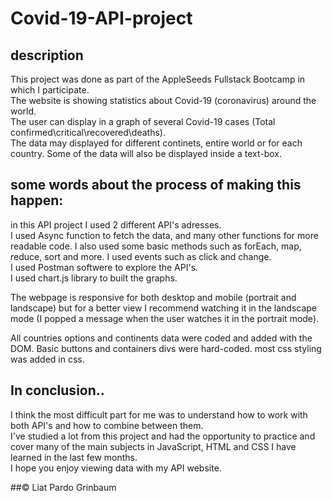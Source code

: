 # Covid-19-API-project

## description

This project was done as part of the AppleSeeds Fullstack Bootcamp in which I participate.  
The website is showing statistics about Covid-19 (coronavirus) around the world.  
The user can display in a graph of several Covid-19 cases (Total confirmed\critical\recovered\deaths).  
The data may displayed for different continets, entire world or for each country. Some of the data will also be displayed inside a text-box.

## some words about the process of making this happen:

in this API project I used 2 different API's adresses.  
I used Async function to fetch the data, and many other functions for more readable code. I also used some basic methods such as forEach, map, reduce, sort and more. I used events such as click and change.  
I used Postman softwere to explore the API's.  
I used chart.js library to built the graphs.

The webpage is responsive for both desktop and mobile (portrait and landscape) but for a better view I recommend watching it in the landscape mode (I popped a message when the user watches it in the portrait mode).

All countries options and continents data were coded and added with the DOM. Basic buttons and containers divs were hard-coded. most css styling was added in css.

## In conclusion..

I think the most difficult part for me was to understand how to work with both API's and how to combine between them.  
I've studied a lot from this project and had the opportunity to practice and cover many of the main subjects in JavaScript, HTML and CSS I have learned in the last few months.  
I hope you enjoy viewing data with my API website.

##&copy; Liat Pardo Grinbaum

